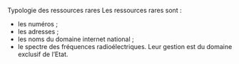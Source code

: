 Typologie des ressources rares
Les ressources rares sont :
- les numéros ;
- les adresses ;
- les noms du domaine internet national ;
- le spectre des fréquences radioélectriques.
Leur gestion est du domaine exclusif de l’Etat.